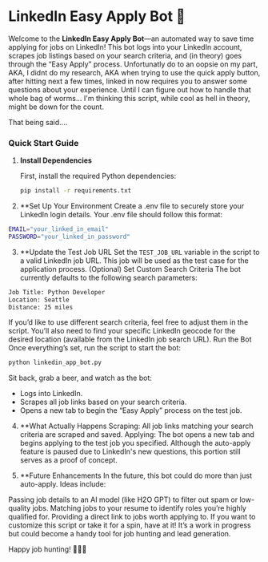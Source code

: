 # LinkedIn Easy Apply Bot 🚀

Welcome to the **LinkedIn Easy Apply Bot**—an automated way to save time applying for jobs on LinkedIn! This bot logs into your LinkedIn account, scrapes job listings based on your search criteria, and (in theory) goes through the “Easy Apply” process. 
Unfortunatly do to an oopsie on my part, AKA, I didnt do my research, AKA when trying to use the quick apply button, after hitting next a few times, 
linked in now requires you to answer some questions about your experience. Until I can figure out how to handle that whole bag of worms... I'm thinking this script, while cool as hell in theory, might be down for the count. 

That being said....

### Quick Start Guide

1. **Install Dependencies**

   First, install the required Python dependencies:

   ```bash
   pip install -r requirements.txt
   ```
2. **Set Up Your Environment
Create a .env file to securely store your LinkedIn login details. Your .env file should follow this format:

  ```bash
  EMAIL="your_linked_in_email"
  PASSWORD="your_linked_in_password"
  ```

3. **Update the Test Job URL
Set the ```TEST_JOB_URL``` variable in the script to a valid LinkedIn job URL. This job will be used as the test case for the application process.
(Optional) Set Custom Search Criteria
The bot currently defaults to the following search parameters:

  ```bash
  Job Title: Python Developer
  Location: Seattle
  Distance: 25 miles
  ```

If you’d like to use different search criteria, feel free to adjust them in the script. You’ll also need to find your specific LinkedIn geocode for the desired location (available from the LinkedIn job search URL).
Run the Bot
Once everything’s set, run the script to start the bot:
  
  ```bash
  python linkedin_app_bot.py
  ```

Sit back, grab a beer, and watch as the bot:

- Logs into LinkedIn.
- Scrapes all job links based on your search criteria.
- Opens a new tab to begin the “Easy Apply” process on the test job.

4. **What Actually Happens
Scraping: All job links matching your search criteria are scraped and saved.
Applying: The bot opens a new tab and begins applying to the test job you specified. Although the auto-apply feature is paused due to LinkedIn's new questions, this portion still serves as a proof of concept.


5. **Future Enhancements
In the future, this bot could do more than just auto-apply. Ideas include:

Passing job details to an AI model (like H2O GPT) to filter out spam or low-quality jobs.
Matching jobs to your resume to identify roles you’re highly qualified for.
Providing a direct link to jobs worth applying to.
If you want to customize this script or take it for a spin, have at it! It’s a work in progress but could become a handy tool for job hunting and lead generation.

Happy job hunting! 🕵️‍♂️✨
